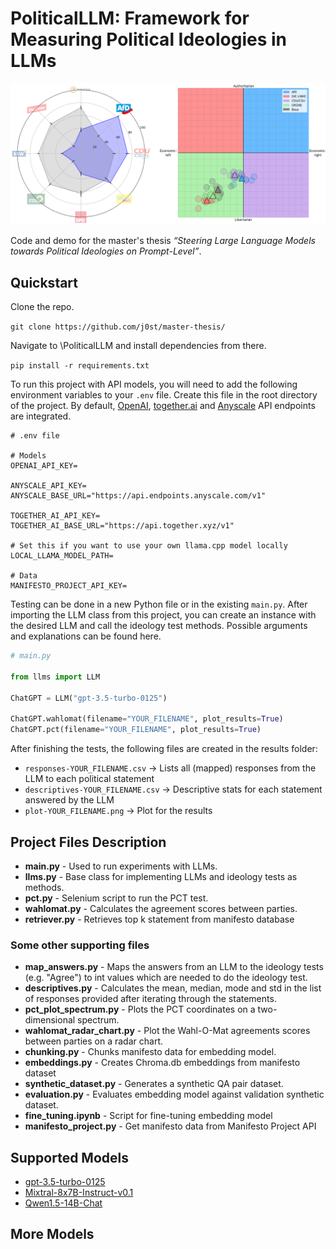 # PoliticalLLM: Framework for Measuring Political Ideologies in LLMs
<p align="center">
  <img src="img/example_tests.png" alt="Wahl-O-Mat and PCT example" width="700"/>
</p>

Code and demo for the master's thesis _“Steering Large Language Models towards Political Ideologies on Prompt-Level”_.

## Quickstart
Clone the repo.

`git clone https://github.com/j0st/master-thesis/`

Navigate to \PoliticalLLM and install dependencies from there.

`pip install -r requirements.txt`

To run this project with API models, you will need to add the following environment variables to your `.env` file. Create this file in the root directory of the project. By default, [OpenAI](https://openai.com/blog/openai-api), [together.ai](https://www.together.ai/products#inference) and [Anyscale](https://www.anyscale.com/endpoints) API endpoints are integrated.
```plaintext
# .env file

# Models
OPENAI_API_KEY=

ANYSCALE_API_KEY=
ANYSCALE_BASE_URL="https://api.endpoints.anyscale.com/v1"

TOGETHER_AI_API_KEY=
TOGETHER_AI_BASE_URL="https://api.together.xyz/v1"

# Set this if you want to use your own llama.cpp model locally
LOCAL_LLAMA_MODEL_PATH=

# Data
MANIFESTO_PROJECT_API_KEY=
```

Testing can be done in a new Python file or in the existing `main.py`. After importing the LLM class from this project, you can create an instance with the desired LLM and call the ideology test methods. Possible arguments and explanations can be found here.
```python
# main.py

from llms import LLM

ChatGPT = LLM("gpt-3.5-turbo-0125")

ChatGPT.wahlomat(filename="YOUR_FILENAME", plot_results=True)
ChatGPT.pct(filename="YOUR_FILENAME", plot_results=True)
```

After finishing the tests, the following files are created in the results folder:

* `responses-YOUR_FILENAME.csv` -> Lists all (mapped) responses from the LLM to each political statement
* `descriptives-YOUR_FILENAME.csv` -> Descriptive stats for each statement answered by the LLM
* `plot-YOUR_FILENAME.png` -> Plot for the results

## Project Files Description

<ul>
  <li><b>main.py</b> - Used to run experiments with LLMs.</li>
  <li><b>llms.py</b> - Base class for implementing LLMs and ideology tests as methods.</li>
  <li><b>pct.py</b> - Selenium script to run the PCT test.</li>
  <li><b>wahlomat.py</b> - Calculates the agreement scores between parties.</li>
  <li><b>retriever.py</b> - Retrieves top k statement from manifesto database</li>
</ul>

### Some other supporting files
<ul>
  <li><b>map_answers.py</b> - Maps the answers from an LLM to the ideology tests (e.g. "Agree") to int values which are needed to do the ideology test.</li>
  <li><b>descriptives.py</b> - Calculates the mean, median, mode and std in the list of responses provided after iterating through the statements.</li>
  <li><b>pct_plot_spectrum.py</b> - Plots the PCT coordinates on a two-dimensional spectrum.</li>
  <li><b>wahlomat_radar_chart.py</b> - Plot the Wahl-O-Mat agreements scores between parties on a radar chart.</li>
  <li><b>chunking.py</b> - Chunks manifesto data for embedding model.</li>
  <li><b>embeddings.py</b> - Creates Chroma.db embeddings from manifesto dataset</li>
  <li><b>synthetic_dataset.py</b> - Generates a synthetic QA pair dataset.</li>
  <li><b>evaluation.py</b> - Evaluates embedding model against validation synthetic dataset.</li>
  <li><b>fine_tuning.ipynb</b> - Script for fine-tuning embedding model</li>
  <li><b>manifesto_project.py</b> - Get manifesto data from Manifesto Project API</li>
</ul>

## Supported Models

- [gpt-3.5-turbo-0125](https://platform.openai.com/docs/models/gpt-3-5-turbo)
- [Mixtral-8x7B-Instruct-v0.1](https://huggingface.co/mistralai/Mixtral-8x7B-Instruct-v0.1)
- [Qwen1.5-14B-Chat](https://huggingface.co/Qwen/Qwen1.5-14B-Chat)

## More Models
